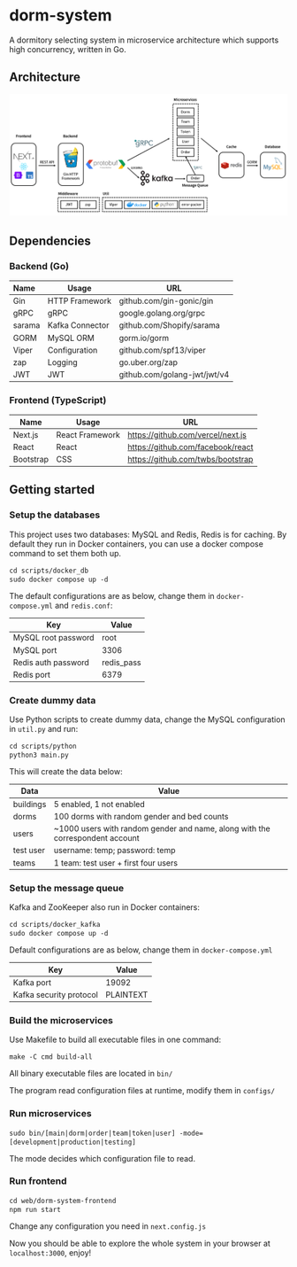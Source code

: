 # dorm-system

A dormitory selecting system in microservice architecture which supports high concurrency, written in Go.

## Architecture

![architecture](./assets/img/architecture.png)

## Dependencies

### Backend (Go)

| Name   | Usage           | URL                          |
| :----- | --------------- | ---------------------------- |
| Gin    | HTTP Framework  | github.com/gin-gonic/gin     |
| gRPC   | gRPC            | google.golang.org/grpc       |
| sarama | Kafka Connector | github.com/Shopify/sarama    |
| GORM   | MySQL ORM       | gorm.io/gorm                 |
| Viper  | Configuration   | github.com/spf13/viper       |
| zap    | Logging         | go.uber.org/zap              |
| JWT    | JWT             | github.com/golang-jwt/jwt/v4 |

### Frontend (TypeScript)

| Name      | Usage           | URL                               |
| --------- | --------------- | --------------------------------- |
| Next.js   | React Framework | <https://github.com/vercel/next.js> |
| React     | React           | <https://github.com/facebook/react> |
| Bootstrap | CSS             | <https://github.com/twbs/bootstrap> |

## Getting started

### Setup the databases

This project uses two databases: MySQL and Redis, Redis is for caching. By default they run in Docker containers, you can use a docker compose command to set them both up.

```shell
cd scripts/docker_db
sudo docker compose up -d
```

 The default configurations are as below, change them in `docker-compose.yml` and `redis.conf`:

| Key                 | Value      |
| ------------------- | ---------- |
| MySQL root password | root       |
| MySQL port          | 3306       |
| Redis auth password | redis_pass |
| Redis port          | 6379       |

### Create dummy data

Use Python scripts to create dummy data, change the MySQL configuration in `util.py` and run:

```shell
cd scripts/python
python3 main.py
```

This will create the data below:

| Data      | Value                                                        |
| --------- | ------------------------------------------------------------ |
| buildings | 5 enabled, 1 not enabled                                     |
| dorms     | 100 dorms with random gender and bed counts                  |
| users     | ~1000 users with random gender and name, along with the correspondent account |
| test user | username: temp; password: temp                               |
| teams     | 1 team: test user + first four users                         |

### Setup the message queue

Kafka and ZooKeeper also run in Docker containers:

```shell
cd scripts/docker_kafka
sudo docker compose up -d
```

Default configurations are as below, change them in `docker-compose.yml`

| Key                     | Value     |
| ----------------------- | --------- |
| Kafka port              | 19092     |
| Kafka security protocol | PLAINTEXT |

### Build the microservices

Use Makefile to build all executable files in one command:

```shell
make -C cmd build-all
```

All binary executable files are located in `bin/`

The program read configuration files at runtime, modify them in `configs/`

### Run microservices

```shell
sudo bin/[main|dorm|order|team|token|user] -mode=[development|production|testing]
```

The mode decides which configuration file to read.

### Run frontend

```shell
cd web/dorm-system-frontend
npm run start
```

Change any configuration you need in `next.config.js`

Now you should be able to explore the whole system in your browser at `localhost:3000`, enjoy!
